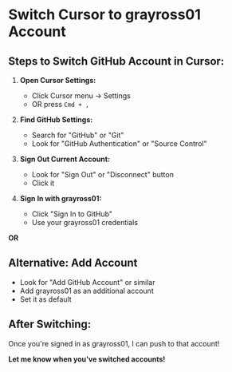 # Switch Cursor to grayross01 Account

## Steps to Switch GitHub Account in Cursor:

1. **Open Cursor Settings:**
   - Click Cursor menu → Settings
   - OR press `Cmd + ,`

2. **Find GitHub Settings:**
   - Search for "GitHub" or "Git"
   - Look for "GitHub Authentication" or "Source Control"

3. **Sign Out Current Account:**
   - Look for "Sign Out" or "Disconnect" button
   - Click it

4. **Sign In with grayross01:**
   - Click "Sign In to GitHub"
   - Use your grayross01 credentials

**OR**

## Alternative: Add Account
- Look for "Add GitHub Account" or similar
- Add grayross01 as an additional account
- Set it as default

## After Switching:
Once you're signed in as grayross01, I can push to that account!

**Let me know when you've switched accounts!**

